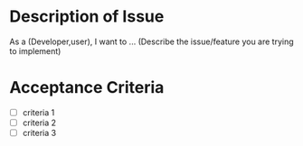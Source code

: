 # Description of Issue
As a (Developer,user), I want to ... (Describe the issue/feature you are trying to implement)

# Acceptance Criteria
- [ ] criteria 1
- [ ] criteria 2
- [ ] criteria 3
